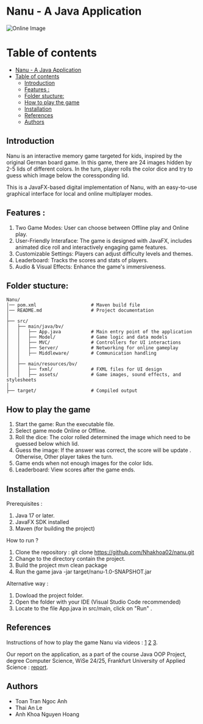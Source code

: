 # Nanu - A Java Application

![Online Image](https://m.media-amazon.com/images/I/617q+qDAhRL._AC_SL1024_.jpg)

# Table of contents

- [Nanu - A Java Application](#nanu---a-java-application)
- [Table of contents](#table-of-contents)
  - [Introduction](#introduction)
  - [Features :](#features-)
  - [Folder stucture:](#folder-stucture)
  - [How to play the game](#how-to-play-the-game)
  - [Installation](#installation)
  - [References](#references)
  - [Authors](#authors)

## Introduction

Nanu is an interactive memory game targeted for kids, inspired by the original German board game. In this game, there are 24 images hidden by 2-5 lids of different colors. In the turn, player rolls the color dice and try to guess which image below the coressponding lid. 

This is a JavaFX-based digital implementation of Nanu, with an easy-to-use graphical interface for local and online multiplayer modes.

## Features :
1. Two Game Modes: User can choose between Offline play and Online play. 
2. User-Friendly Interaface: The game is designed with JavaFX, includes animated dice roll and interactively engaging game features.
3. Customizable Settings: Players can adjust difficulty levels and themes.
4. Leaderboard: Tracks the scores and stats of players.
5. Audio & Visual Effects: Enhance the game's immersiveness.

## Folder stucture:

```
Nanu/
│── pom.xml                    # Maven build file
│── README.md                  # Project documentation
│
├── src/
│   ├── main/java/bv/
│   │   ├── App.java           # Main entry point of the application
│   │   ├── Model/             # Game logic and data models
│   │   ├── MVC/               # Controllers for UI interactions
│   │   ├── Server/            # Networking for online gameplay
│   │   ├── Middleware/        # Communication handling
│   │
│   ├── main/resources/bv/
│   │   ├── fxml/              # FXML files for UI design
│   │   ├── assets/            # Game images, sound effects, and stylesheets
│
├── target/                    # Compiled output
```



## How to play the game
1. Start the game: Run the executable file.
2. Select game mode Online or Offline.
3. Roll the dice: The color rolled determined the image which need to be guessed below which lid.
4. Guess the image: If the answer was correct, the score will be update . Otherwise, Other player takes the turn.
5. Game ends when not enough images for the color lids.
6. Leaderboard: View scores after the game ends.

## Installation
Prerequisites :
1. Java 17 or later. 
2. JavaFX SDK installed
3. Maven (for building the project)

How to run ?
1. Clone the repository :
git clone https://github.com/Nhakhoa02/nanu.git
2. Change to the directory contain the project.
3. Build the project
mvn clean package
4. Run the game 
java -jar target/nanu-1.0-SNAPSHOT.jar

Alternative way :
1. Dowload the project folder.
2. Open the folder with your IDE (Visual Studio Code recommended)
3. Locate to the file App.java in src/main, click on "Run" .
   
## References
Instructions of how to play the game Nanu via videos :
[1](https://www.youtube.com/watch?v=A_bEx2lpkmo)
[2](https://www.youtube.com/watch?v=IaH90iDNWi4)
[3](https://www.youtube.com/watch?v=dkwNihodVnw).

Our report on the application, as a part of the course Java OOP Project, degree Computer Science, WiSe 24/25, Frankfurt University of Applied Science :
[report](https://www.overleaf.com/project/67964c78462d6b1c09955dfa).

## Authors
- Toan Tran Ngoc Anh
- Thai An Le 
- Anh Khoa Nguyen Hoang